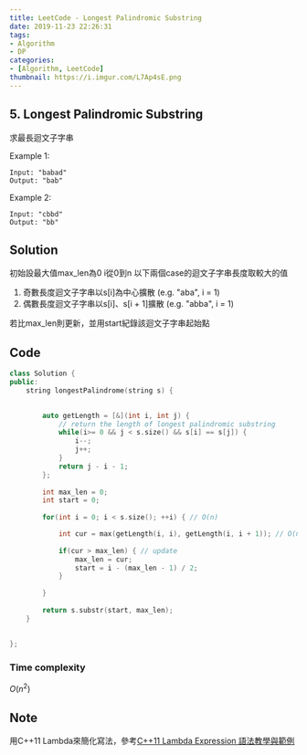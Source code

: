 ```yaml
---
title: LeetCode - Longest Palindromic Substring
date: 2019-11-23 22:26:31
tags:
- Algorithm
- DP
categories:
- [Algorithm, LeetCode]
thumbnail: https://i.imgur.com/L7Ap4sE.png
---
```


## 5. Longest Palindromic Substring

求最長迴文子字串


Example 1:
```
Input: "babad"
Output: "bab"
```

Example 2:
```
Input: "cbbd"
Output: "bb"
```
<!-- more -->
## Solution

初始設最大值max_len為0
i從0到n
以下兩個case的迴文子字串長度取較大的值 

1. 奇數長度迴文子字串以s[i]為中心擴散 (e.g. "aba", i = 1)
2. 偶數長度迴文子字串以s[i]、s[i + 1]擴散 (e.g. "abba", i = 1)

若比max_len則更新，並用start紀錄該迴文子字串起始點

## Code

```cpp
class Solution {
public:
    string longestPalindrome(string s) {

        
        auto getLength = [&](int i, int j) { 
            // return the length of longest palindromic substring
            while(i>= 0 && j < s.size() && s[i] == s[j]) {
                i--;
                j++;
            }
            return j - i - 1;
        };
    
        int max_len = 0;
        int start = 0;
        
        for(int i = 0; i < s.size(); ++i) { // O(n)

            int cur = max(getLength(i, i), getLength(i, i + 1)); // O(n)
            
            if(cur > max_len) { // update
                max_len = cur; 
                start = i - (max_len - 1) / 2;
            }
            
        }
    
        return s.substr(start, max_len);
    }
    
    
};
```

### Time complexity

$O(n^2)$

## Note

用C++11 Lambda來簡化寫法，參考[C++11 Lambda Expression 語法教學與範例](https://blog.gtwang.org/programming/lambda-expression-in-c11/)

